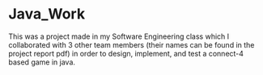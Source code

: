 # Java_Work

This was a project made in my Software Engineering class which I collaborated with 3 other team members (their names can be found in the project report pdf) in order to design, implement, and test a connect-4 based game in java. 
